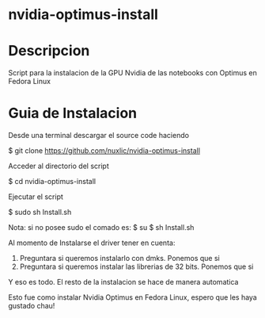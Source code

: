 nvidia-optimus-install
======================

Descripcion
======================
Script para la instalacion de la GPU Nvidia de las notebooks con Optimus en Fedora  Linux

Guia de Instalacion
======================
Desde una terminal descargar el source code haciendo

$ git clone https://github.com/nuxlic/nvidia-optimus-install

Acceder al directorio del script

$ cd nvidia-optimus-install

Ejecutar el script

$ sudo sh Install.sh

Nota: si no posee sudo el comado es:
$ su
$ sh Install.sh

Al momento de Instalarse el driver tener en cuenta:
1. Preguntara si queremos instalarlo con dmks. Ponemos que si
2. Preguntara si queremos instalar las librerias de 32 bits. Ponemos que si

Y eso es todo. El resto de la instalacion se hace de manera automatica

Esto fue como instalar Nvidia Optimus en Fedora Linux, espero que les haya gustado
chau!
